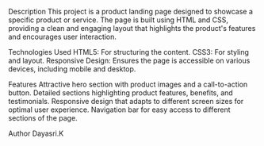Description
  This project is a product landing page designed to showcase a specific product or service. The page is built using HTML and CSS, providing a clean and engaging layout that highlights the product's features and encourages user interaction.

Technologies Used
  HTML5: For structuring the content.
  CSS3: For styling and layout.
  Responsive Design: Ensures the page is accessible on various devices, including mobile and desktop.

Features
  Attractive hero section with product images and a call-to-action button.
  Detailed sections highlighting product features, benefits, and testimonials.
  Responsive design that adapts to different screen sizes for optimal user experience.
  Navigation bar for easy access to different sections of the page.

Author
Dayasri.K
